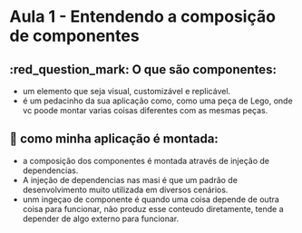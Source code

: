 # Aula 1 - Entendendo a composição de componentes

## :red_question_mark: O que são componentes:
- um elemento que seja visual, customizável e replicável.
- é um pedacinho da sua aplicação como, como uma peça de Lego, onde vc poode montar varias coisas diferentes com as mesmas peças.

## :syringe: como minha aplicação é montada:
- a composição dos componentes é montada através de injeção de dependencias.
- A injeção de dependencias nas masi é que um padrão de desenvolvimento muito utilizada em diversos cenários.
- unm ingeçao de componente é quando uma coisa  depende de outra coisa para funcionar, não produz esse conteudo diretamente, tende a depender de algo externo para funcionar.
